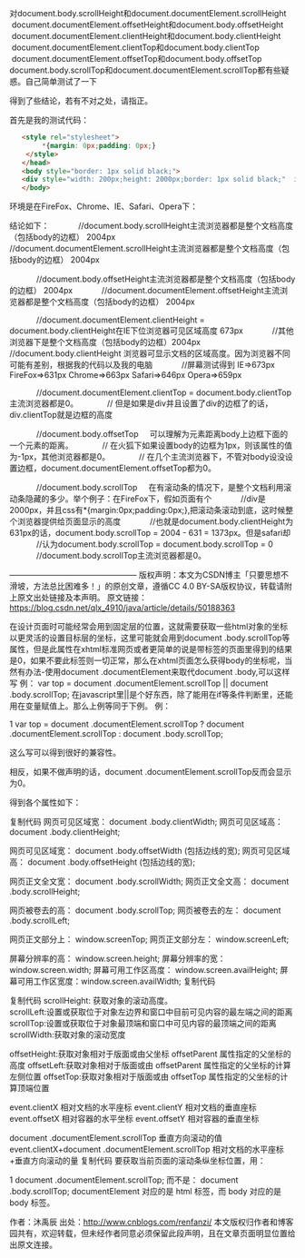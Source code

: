 对document.body.scrollHeight和document.documentElement.scrollHeight    document.documentElement.offsetHeight和document.body.offsetHeight      document.documentElement.clientHeight和document.body.clientHeight        document.documentElement.clientTop和document.body.clientTop    document.documentElement.offsetTop和document.body.offsetTop        document.body.scrollTop和document.documentElement.scrollTop都有些疑惑。自己简单测试了一下

得到了些结论，若有不对之处，请指正。

首先是我的测试代码：
```html
   <style rel="stylesheet">
        *{margin: 0px;padding: 0px;}
    </style>
   </head>
   <body style="border: 1px solid black;">
   <div style="width: 200px;height: 2000px;border: 1px solid black;"  id="divText">s</div>
   </body>
```
环境是在FireFox、Chrome、IE、Safari、Opera下：

结论如下：
            //document.body.scrollHeight主流浏览器都是整个文档高度（包括body的边框） 2004px
            //document.documentElement.scrollHeight主流浏览器都是整个文档高度（包括body的边框） 2004px

            //document.body.offsetHeight主流浏览器都是整个文档高度（包括body的边框） 2004px
            //document.documentElement.offsetHeight主流浏览器都是整个文档高度（包括body的边框） 2004px

            //document.documentElement.clientHeight = document.body.clientHeight在IE下位浏览器可见区域高度 673px
            //其他浏览器下是整个文档高度（包括body的边框）2004px
            //document.body.clientHeight 浏览器可显示文档的区域高度。因为浏览器不同可能有差别，根据我的代码以及我的电脑
            //屏幕测试得到 IE=>673px FireFox=>631px Chrome=>663px Safari=>646px Opera=>659px

            //document.documentElement.clientTop = document.body.clientTop主流浏览器都是0。
            // 但是如果是div并且设置了div的边框了的话，div.clientTop就是边框的高度

            //document.body.offsetTop     可以理解为元素距离body上边框下面的一个元素的距离。
            // 在火狐下如果设置body的边框为1px，则该属性的值为-1px，其他浏览器都是0。
            // 在几个主流浏览器下，不管对body设没设置边框，document.documentElement.offsetTop都为0。

            //document.body.scrollTop     在有滚动条的情况下，是整个文档利用滚动条隐藏的多少。举个例子：在FireFox下，假如页面有个
            //div是2000px，并且css有*{margin:0px;padding:0px;},把滚动条滚动到底，这时候整个浏览器提供给页面显示的高度
            //也就是document.body.clientHeight为631px的话，document.body.scrollTop = 2004 - 631 = 1373px。但是safari却
            //认为document.body.scrollTop = document.body.scrollTop = 0
            //document.body.scrollTop主流浏览器都是0。


————————————————
版权声明：本文为CSDN博主「只要思想不滑坡，方法总比困难多！」的原创文章，遵循CC 4.0 BY-SA版权协议，转载请附上原文出处链接及本声明。
原文链接：https://blog.csdn.net/qlx_4910/java/article/details/50188363



在设计页面时可能经常会用到固定层的位置，这就需要获取一些html对象的坐标以更灵活的设置目标层的坐标，这里可能就会用到document .body.scrollTop等属性，但是此属性在xhtml标准网页或者更简单的说是带标签的页面里得到的结果是0，如果不要此标签则一切正常，那么在xhtml页面怎么获得body的坐标呢，当然有办法-使用document .documentElement来取代document .body,可以这样写
例：
var top = document .documentElement.scrollTop || document .body.scrollTop;
在javascript里||是个好东西，除了能用在if等条件判断里，还能用在变量赋值上。那么上例等同于下例。
例：

1
var top = document .documentElement.scrollTop ? document .documentElement.scrollTop : document .body.scrollTop;

这么写可以得到很好的兼容性。

相反，如果不做声明的话，document .documentElement.scrollTop反而会显示为0。


得到各个属性如下：

 

复制代码
网页可见区域宽： document .body.clientWidth;
网页可见区域高： document .body.clientHeight;

网页可见区域宽： document .body.offsetWidth   (包括边线的宽);
网页可见区域高： document .body.offsetHeight (包括边线的宽);

网页正文全文宽： document .body.scrollWidth;
网页正文全文高： document .body.scrollHeight;

网页被卷去的高： document .body.scrollTop;
网页被卷去的左： document .body.scrollLeft;

网页正文部分上： window.screenTop;
网页正文部分左： window.screenLeft;

屏幕分辨率的高： window.screen.height;
屏幕分辨率的宽： window.screen.width;
屏幕可用工作区高度： window.screen.availHeight;
屏幕可用工作区宽度：window.screen.availWidth; 
复制代码
 

复制代码
scrollHeight: 获取对象的滚动高度。  
scrollLeft:设置或获取位于对象左边界和窗口中目前可见内容的最左端之间的距离
scrollTop:设置或获取位于对象最顶端和窗口中可见内容的最顶端之间的距离
scrollWidth:获取对象的滚动宽度

offsetHeight:获取对象相对于版面或由父坐标 offsetParent 属性指定的父坐标的高度
offsetLeft:获取对象相对于版面或由 offsetParent 属性指定的父坐标的计算左侧位置
offsetTop:获取对象相对于版面或由 offsetTop 属性指定的父坐标的计算顶端位置  

event.clientX 相对文档的水平座标
event.clientY 相对文档的垂直座标
event.offsetX 相对容器的水平坐标
event.offsetY 相对容器的垂直坐标
  
document .documentElement.scrollTop 垂直方向滚动的值
event.clientX+document .documentElement.scrollTop 相对文档的水平座标+垂直方向滚动的量 
复制代码
要获取当前页面的滚动条纵坐标位置，用：

1
document .documentElement.scrollTop;
而不是：
document .body.scrollTop;
documentElement 对应的是 html 标签，而 body 对应的是 body 标签。

 

作者：沐禹辰
出处：http://www.cnblogs.com/renfanzi/
本文版权归作者和博客园共有，欢迎转载，但未经作者同意必须保留此段声明，且在文章页面明显位置给出原文连接。
